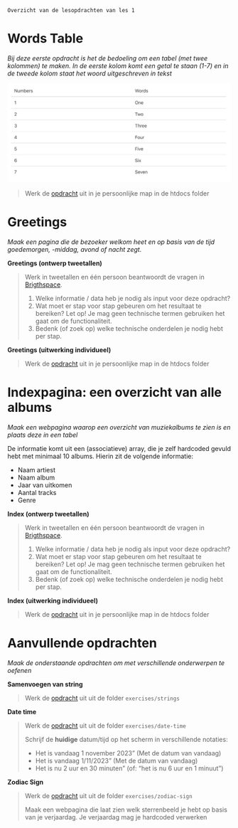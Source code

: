     Overzicht van de lesopdrachten van les 1

Words Table
===========

_Bij deze eerste opdracht is het de bedoeling om een tabel (met twee kolommen) te maken. In de eerste kolom komt een getal te staan (1-7) en in de tweede kolom staat het woord uitgeschreven in tekst_

![words table](exercises/words-table/words-table.png)

> Werk de [opdracht](exercises/words-table) uit in je persoonlijke map in de htdocs folder

Greetings
=========

_Maak een pagina die de bezoeker welkom heet en op basis van de tijd goedemorgen, -middag, avond of nacht zegt._

**Greetings (ontwerp tweetallen)**

> Werk in tweetallen en één persoon beantwoordt de vragen in [Brigthspace](https://brightspace.hr.nl/d2l/le/lessons/28859/lessons/231512).
>
> 1.  Welke informatie / data heb je nodig als input voor deze opdracht?
> 2.  Wat moet er stap voor stap gebeuren om het resultaat te bereiken? Let op! Je mag geen technische termen gebruiken het gaat om de functionaliteit.
> 3.  Bedenk (of zoek op) welke technische onderdelen je nodig hebt per stap.

**Greetings (uitwerking individueel)**

> Werk de [opdracht](exercises/greetings) uit in je persoonlijke map in de htdocs folder

Indexpagina: een overzicht van alle albums
==========================================

_Maak een webpagina waarop een overzicht van muziekalbums te zien is en plaats deze in een tabel_

De informatie komt uit een (associatieve) array, die je zelf hardcoded gevuld hebt met minimaal 10 albums. Hierin zit de volgende informatie:

*   Naam artiest
*   Naam album
*   Jaar van uitkomen
*   Aantal tracks
*   Genre

**Index (ontwerp tweetallen)**

> Werk in tweetallen en één persoon beantwoordt de vragen in [Brigthspace](https://brightspace.hr.nl/d2l/le/lessons/28859/lessons/231512).
>
> 1.  Welke informatie / data heb je nodig als input voor deze opdracht?
> 2.  Wat moet er stap voor stap gebeuren om het resultaat te bereiken? Let op! Je mag geen technische termen gebruiken het gaat om de functionaliteit.
> 3.  Bedenk (of zoek op) welke technische onderdelen je nodig hebt per stap.

**Index (uitwerking individueel)**

> Werk de [opdracht](start) uit in je persoonlijke map in de htdocs folder

Aanvullende opdrachten
======================

_Maak de onderstaande opdrachten om met verschillende onderwerpen te oefenen_

**Samenvoegen van string**

> Werk de [opdracht](exercises/strings) uit uit de folder `exercises/strings`

**Date time**

> Werk de [opdracht](exercises/date-time) uit uit de folder `exercises/date-time`
>
> Schrijf de **huidige** datum/tijd op het scherm in verschillende notaties:
>
> *   Het is vandaag 1 november 2023” (Met de datum van vandaag)
> *   Het is vandaag 1/11/2023” (Met de datum van vandaag)
> *   Het is nu 2 uur en 30 minuten” (of: “het is nu 6 uur en 1 minuut”)

**Zodiac Sign**

> Werk de [opdracht](exercises/zodiac-sign) uit uit de folder `exercises/zodiac-sign`
>
> Maak een webpagina die laat zien welk sterrenbeeld je hebt op basis van je verjaardag. Je verjaardag mag je hardcoded verwerken